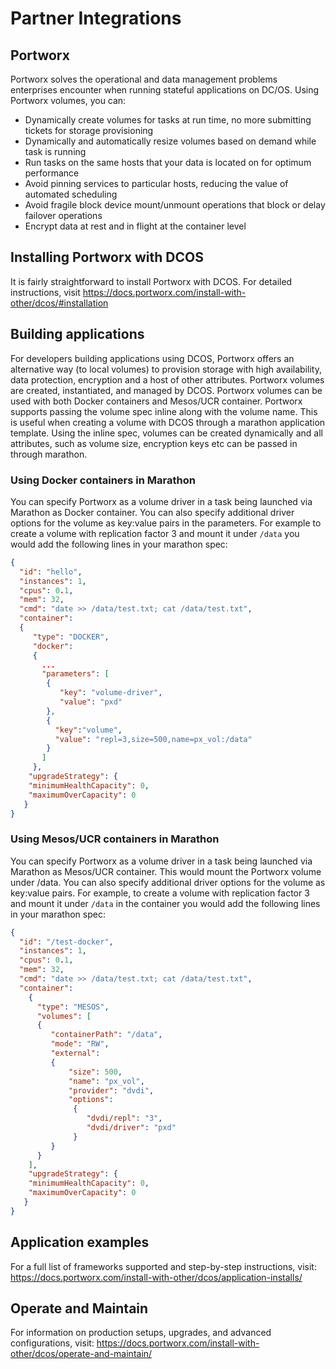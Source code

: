 # Partner Integrations

## Portworx

Portworx solves the operational and data management problems enterprises encounter when running stateful applications on DC/OS. 
Using Portworx volumes, you can:

* Dynamically create volumes for tasks at run time, no more submitting tickets for storage provisioning
* Dynamically and automatically resize volumes based on demand while task is running
* Run tasks on the same hosts that your data is located on for optimum performance
* Avoid pinning services to particular hosts, reducing the value of automated scheduling
* Avoid fragile block device mount/unmount operations that block or delay failover operations
* Encrypt data at rest and in flight at the container level

## Installing Portworx with DCOS

It is fairly straightforward to install Portworx with DCOS. 
For detailed instructions, visit https://docs.portworx.com/install-with-other/dcos/#installation

## Building applications

For developers building applications using DCOS, Portworx offers an alternative way (to local volumes) to provision storage with high availability, data protection, encryption and a host of other attributes. Portworx volumes are created, instantiated, and managed by DCOS. Portworx volumes can be used with both Docker containers and Mesos/UCR container.
Portworx supports passing the volume spec inline along with the volume name. This is useful when creating a volume with DCOS through a marathon application template. Using the inline spec, volumes can be created dynamically and all attributes, such as volume size, encryption keys etc can be passed in through marathon.

### Using Docker containers in Marathon 

You can specify Portworx as a volume driver in a task being launched via Marathon as Docker container. You can also specify additional driver options for the volume as key:value pairs in the parameters. For example to create a volume with replication factor 3 and mount it under `/data` you would add the following lines in your marathon spec:

```json
{
  "id": "hello",
  "instances": 1,
  "cpus": 0.1,
  "mem": 32,
  "cmd": "date >> /data/test.txt; cat /data/test.txt",
  "container": 
  {
     "type": "DOCKER",
     "docker": 
     {
       ...
       "parameters": [
        {
           "key": "volume-driver",
           "value": "pxd"
        }, 
        {
          "key":"volume",
          "value": "repl=3,size=500,name=px_vol:/data"
        }
       ]
     },
    "upgradeStrategy": {
    "minimumHealthCapacity": 0,
    "maximumOverCapacity": 0
   }
}
```
### Using Mesos/UCR containers in Marathon 
You can specify Portworx as a volume driver in a task being launched via Marathon as Mesos/UCR container. This would mount the Portworx volume under /data. You can also specify additional driver options for the volume as key:value pairs. For example, to create a volume with replication factor 3 and mount it under `/data` in the container you would add the following lines in your marathon spec:

```json
{
  "id": "/test-docker",
  "instances": 1,
  "cpus": 0.1,
  "mem": 32,
  "cmd": "date >> /data/test.txt; cat /data/test.txt",
  "container": 
    {
      "type": "MESOS",
      "volumes": [
      {
         "containerPath": "/data",
         "mode": "RW",
         "external": 
         {
             "size": 500,
             "name": "px_vol",
             "provider": "dvdi",
             "options": 
              {
                 "dvdi/repl": "3",
                 "dvdi/driver": "pxd"
              }
         }   
      }
    ],
    "upgradeStrategy": {
    "minimumHealthCapacity": 0,
    "maximumOverCapacity": 0
   }
}
```

## Application examples

For a full list of frameworks supported and step-by-step instructions, visit: https://docs.portworx.com/install-with-other/dcos/application-installs/

## Operate and Maintain

For information on production setups, upgrades, and advanced configurations, visit: https://docs.portworx.com/install-with-other/dcos/operate-and-maintain/

